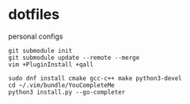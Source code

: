 # dotfiles
personal configs

```
git submodule init
git submodule update --remote --merge
vim +PluginInstall +qall

sudo dnf install cmake gcc-c++ make python3-devel
cd ~/.vim/bundle/YouCompleteMe
python3 install.py --go-completer
```

